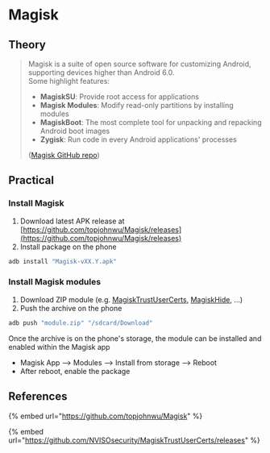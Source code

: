 # Magisk

## Theory

> Magisk is a suite of open source software for customizing Android, supporting devices higher than Android 6.0.\
> Some highlight features:
>
> * **MagiskSU**: Provide root access for applications
> * **Magisk Modules**: Modify read-only partitions by installing modules
> * **MagiskBoot**: The most complete tool for unpacking and repacking Android boot images
> * **Zygisk**: Run code in every Android applications' processes
>
> ([Magisk GitHub repo](https://github.com/topjohnwu/Magisk))

## Practical

### Install Magisk

1. Download latest APK release at [https://github.com/topjohnwu/Magisk/releases](https://github.com/topjohnwu/Magisk/releases)
2. Install package on the phone

```bash
adb install "Magisk-vXX.Y.apk"
```

### Install Magisk modules

1. Download ZIP module (e.g. [MagiskTrustUserCerts](https://github.com/NVISOsecurity/MagiskTrustUserCerts/releases), [MagiskHide](https://github.com/HuskyDG/MagiskHide/releases/tag/v1.10.3), ...)
2. Push the archive on the phone

```bash
adb push "module.zip" "/sdcard/Download"
```

Once the archive is on the phone's storage, the module can be installed and enabled within the Magisk app

* Magisk App --> Modules --> Install from storage --> Reboot
* After reboot, enable the package

## References

{% embed url="https://github.com/topjohnwu/Magisk" %}

{% embed url="https://github.com/NVISOsecurity/MagiskTrustUserCerts/releases" %}
